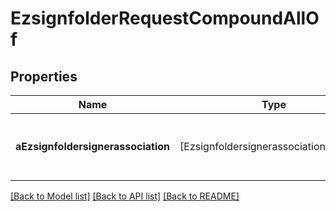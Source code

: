# EzsignfolderRequestCompoundAllOf

## Properties
Name | Type | Description | Notes
------------ | ------------- | ------------- | -------------
**aEzsignfoldersignerassociation** | [EzsignfoldersignerassociationRequest] | An array of signers that will be invited to sign the Ezsigndocuments | 

[[Back to Model list]](../README.md#documentation-for-models) [[Back to API list]](../README.md#documentation-for-api-endpoints) [[Back to README]](../README.md)


